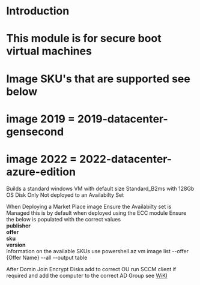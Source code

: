 # Introduction 

# This module is for secure boot virtual machines
# Image SKU's that are supported see below

# image 2019 = 2019-datacenter-gensecond
# image 2022 = 2022-datacenter-azure-edition

Builds a standard windows VM with default size Standard_B2ms with 128Gb OS Disk Only
Not deployed to an Availabilty Set

When Deploying a Market Place image
Ensure the Availabilty set is Managed this is by default when deployed using the ECC module
Ensure the below is populated with the correct values<br>
**publisher**<br>
**offer**<br>
**sku**<br>
**version**<br>
Information on the available SKUs use powershell
az vm image list --offer {Offer Name} --all --output table

After Domin Join Encrypt Disks add to correct OU run SCCM client if required and add the computer to the correct AD Group see [WiKI](https://dev.azure.com/Essex-County-Council/Production%20Terraform%20Modules/_wiki/wikis/Production-Terraform-Modules.wiki/9/Terraform-Modules)